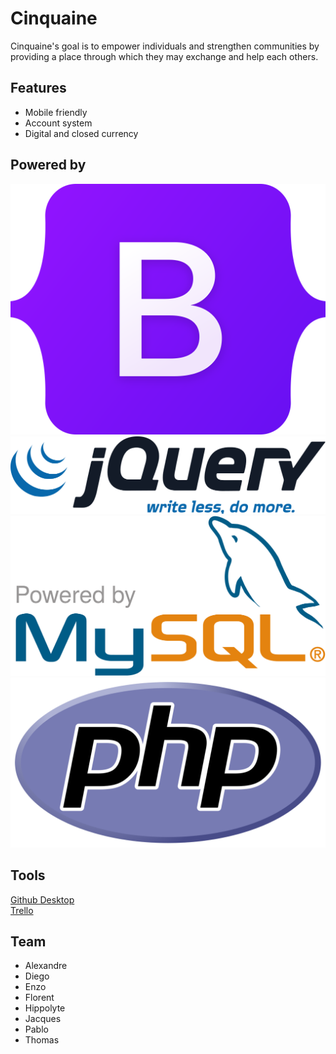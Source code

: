 # Cinquaine

Cinquaine's goal is to empower individuals and strengthen communities by providing a place through which they may exchange and help each others.

## Features

- Mobile friendly
- Account system
- Digital and closed currency

## Powered by

[![Bootstrap](./md/bootstrap-logo.svg)](https://getbootstrap.com/)
[![JQuery](./md/JQuery-Logo.svg)](https://jquery.com/)
[![MySQL](./md/powered-by-mysql.svg)](https://www.php.net/)
[![PHP](./md/Official_PHP_Logo.svg)](https://www.php.net/)

## Tools

[Github Desktop](https://desktop.github.com/)<br>
[Trello](https://trello.com/invite/b/yqDpcBCJ/01b885b91bb7001233968b4541e71e92/cinquaine)

## Team

- Alexandre
- Diego
- Enzo
- Florent
- Hippolyte
- Jacques
- Pablo
- Thomas
